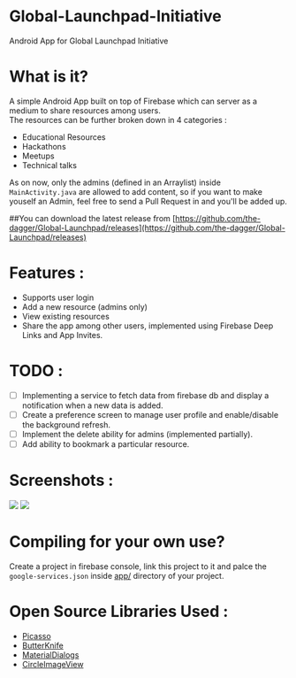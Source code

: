 Global-Launchpad-Initiative
====
Android App for Global Launchpad Initiative

What is it?
====
A simple Android App built on top of Firebase which can server as a medium to share resources among users.<br>
The resources can be further broken down in 4 categories :
* Educational Resources
* Hackathons
* Meetups
* Technical talks

As on now, only the admins (defined in an Arraylist) inside `MainActivity.java` are allowed to add content, so if you want to make youself an Admin, feel free to send a Pull Request in and you'll be added up.

##You can download the latest release from 
[https://github.com/the-dagger/Global-Launchpad/releases](https://github.com/the-dagger/Global-Launchpad/releases)

Features : 
====
* Supports user login
* Add a new resource (admins only)
* View existing resources
* Share the app among other users, implemented using Firebase Deep Links and App Invites.

TODO : 
====
- [ ] Implementing a service to fetch data from firebase db and display a notification when a new data is added.
- [ ] Create a preference screen to manage user profile and enable/disable the background refresh.
- [ ] Implement the delete ability for admins (implemented partially).
- [ ] Add ability to bookmark a particular resource.

Screenshots :
====
![](https://i.imgur.com/J9WKLCL.png?1) ![](https://i.imgur.com/nwoscQb.png?1)

Compiling for your own use?
====
Create a project in firebase console, link this project to it and palce the `google-services.json` inside  [app/](/app/) directory of your project.

Open Source Libraries Used :
====
* [Picasso](https://github.com/square/picasso)
* [ButterKnife](https://github.com/JakeWharton/butterknife)
* [MaterialDialogs](https://github.com/afollestad/material-dialogs)
* [CircleImageView](https://github.com/hdodenhof/CircleImageView)
